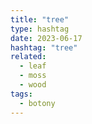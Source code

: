 ```yaml
---
title: "tree"
type: hashtag
date: 2023-06-17
hashtag: "tree"
related:
  - leaf
  - moss
  - wood
tags:
  - botony
---
```

